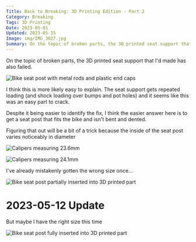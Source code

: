 ```yaml
---
Title: Back to Breaking: 3D Printing Edition - Part 2
Category: Breaking
Tags: 3D Printing
Date: 2023-05-01
Updated: 2023-05-15
Image: img/IMG_3027.jpg
Summary: On the topic of broken parts, the 3D printed seat support that I'd made has also failed. 
---
```


On the topic of broken parts, the 3D printed seat support that I'd made has also failed. 

![Bike seat post with metal rods and plastic end caps]({attach}/img/IMG_3027.jpg)

I think this is more likely easy to explain. The seat support gets repeated
loading (and shock loading over bumps and pot holes) and it seems like this was
an easy part to crack.

Despite it being easier to identify the fix, I think the easier answer here is
to get a seat post that fits the bike and isn't bent and dented.

Figuring that out will be a bit of a trick because the inside of the seat post
varies noticeably in diameter

![Calipers measuring 23.6mm]({attach}/img/IMG_3035.jpg)

![Calipers measuring 24.1mm]({attach}/img/IMG_3036.jpg)

I've already mistakenly gotten the wrong size once...

![Bike seat post partially inserted into 3D printed part]({attach}/img/IMG_3037.jpg)

# 2023-05-12 Update

But maybe I have the right size this time

![Bike seat post fully inserted into 3D printed part]({attach}/img/IMG_3083.jpg)
